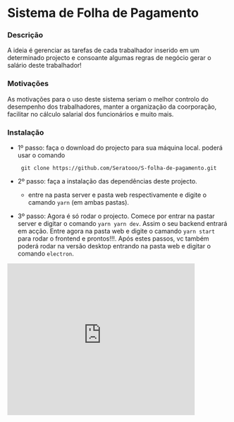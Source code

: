# Sistema de Folha de Pagamento

### Descrição

<p>A ideia é gerenciar as tarefas de cada trabalhador inserido em um determinado projecto e consoante algumas regras de negócio gerar o salário deste trabalhador!<p>

### Motivações
<p>As motivações para o uso deste sistema seriam o melhor controlo do desempenho dos trabalhadores, manter a organização da coorporação, facilitar no cálculo salarial dos funcionários e muito mais.<p>

### Instalação

 + 1º passo: faça o download do projecto para sua máquina local. poderá usar o comando

      ```git
       git clone https://github.com/Seratooo/S-folha-de-pagamento.git
     ```
 + 2º passo: faça a instalação das dependências deste projecto.
      - entre na pasta server e pasta web respectivamente e digite o camando `yarn` (em ambas pastas).

  + 3º passo: Agora é só rodar o projecto. Comece por entrar na pastar server e digitar o   comando ```yarn yarn dev```. Assim o seu backend entrará em acção. Entre agora na pasta web e digite o camando `yarn start` para rodar o frontend e prontos!!!. Após estes passos, vc também poderá rodar na versão desktop entrando na pasta web e digitar o comando `electron`.



<!DOCTYPE html>
<html>
    <head>
        <title>A page with an embedded video</title>
    </head>
    <body>
       
<iframe  width="425" height="344" src="https://www.youtube.com/watch?v=nJz3Dr4BLC8" frameborder="0" allowfullscreen></iframe>
    </body>
</html>

